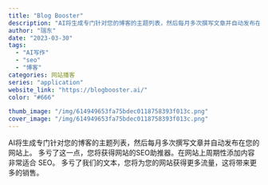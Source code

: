 ```yaml
---
title: "Blog Booster"
description: "AI将生成专门针对您的博客的主题列表，然后每月多次撰写文章并自动发布在您的网站上。 多亏了这一点，您将获得网站的SEO助"
author: "瑞东"
date: "2023-03-30"
tags:
  - "AI写作"
  - "seo"
  - "博客"
categories: 网站播客
series: "application"
website_link: "https://blogbooster.ai/"
color: "#666"

thumb_image: "/img/614949653fa75bdec0118758393f013c.png"
cover_image: "/img/614949653fa75bdec0118758393f013c.png"
---
```


AI将生成专门针对您的博客的主题列表，然后每月多次撰写文章并自动发布在您的网站上。 多亏了这一点，您将获得网站的SEO助推器。在网站上周期性添加内容非常适合 SEO。 多亏了我们的文本，您将为您的网站获得更多流量，这将带来更多的销售。